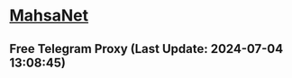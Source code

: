 
# [MahsaNet](https://t.me/mahsa_net)
## Free Telegram Proxy (Last Update: 2024-07-04 13:08:45)

    